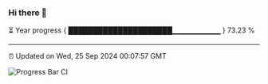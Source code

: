 ### Hi there 👋

⏳ Year progress { █████████████████████▁▁▁▁▁▁▁▁▁ } 73.23 %

---

⏰ Updated on Wed, 25 Sep 2024 00:07:57 GMT

![Progress Bar CI](https://github.com/EinsPommes/EinsPommes/blob/main/.github/workflows/main.yml)
